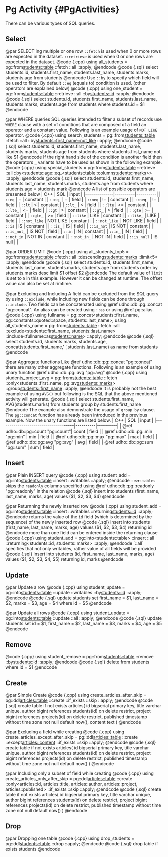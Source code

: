 Pg Activity {#PgActivities}
=====================

There can be various types of SQL queries.

Select
-------

@par SELECT'ing multiple or one row
`::fetch` is used when 0 or more rows are expected in the dataset.
`::retrieve` is used when 0 or one rows are expected in the dataset.
@code {.cpp}
using all_students = pg::from<students::table>
                       ::fetch
                       ::all
                       ::apply;
@endcode
@code {.sql}
select
    students.id,
    students.first_name,
    students.last_name,
    students.marks,
    students.age
from students
@endcode
Use `::by` to specify which field will be used to filter.
By default `::eq` (equals to) condition is used. (other operators are explained below)
@code {.cpp}
using one_student = pg::from<students::table>
                      ::retrieve
                      ::all
                      ::by<students::id>
                      ::apply;
@endcode
@code {.sql}
select
    students.id,
    students.first_name,
    students.last_name,
    students.marks,
    students.age
from students
    where
        students.id = $1
@endcode


@par WHERE queries
SQL queries intended to filter a subset of records use `WHERE` clause with a set of conditions that are composed
of a field an operator and a constant value. Following is an example usage of `NOT LIKE` operator.
@code {.cpp}
using search_students = pg::from<students::table>
                           ::fetch
                           ::all
                           ::by<students::first_name::not_like>
                           ::apply;
@endcode
@code {.sql}
select
    students.id,
    students.first_name,
    students.last_name,
    students.marks,
    students.age
from students
where
    students.first_name not like $1
@endcode
If the right hand side of the condition is another field then the operators `_` variants have to be used as shown in the following example.
@code {.cpp}
using special_students = pg::from<students::table>
                           ::retrieve
                           ::all
                           ::by<students::age::eq_<students::table::column<students::marks>>>
                           ::apply;
@endcode
@code {.sql}
select
    students.id,
    students.first_name,
    students.last_name,
    students.marks,
    students.age
from students
    where
        students.age = students.mark
@endcode
A list of possible operators are presented below
| C++          | SQL      | input    |
|--------------|----------|----------|
| `::eq`       | =        | constant |
| `::eq_`      | =        | field    |
| `::neq`      | !=       | constant |
| `::neq_`     | !=       | field    |
| `::lt`       | <        | constant |
| `::lt_`      | <        | field    |
| `::lte`      | <=       | constant |
| `::lte_`     | <=       | field    |
| `::gt`       | >        | constant |
| `::gt_`      | >        | field    |
| `::gte`      | >=       | constant |
| `::gte_`     | >=       | field    |
| `::like`     | LIKE     | constant |
| `::like_`    | LIKE     | field    |
| `::not_like` | NOT LIKE | constant |
| `::not_like_`| NOT LIKE | field    |
| `::is`       | IS       | constant |
| `::is_`      | IS       | field    |
| `::is_not`   | IS NOT   | constant |
| `::is_not_`  | IS NOT   | field    |
| `::in`       | IN       | constant |
| `::in_`      | IN       | field    |
| `::not_in`   | NOT IN   | constant |
| `::not_in_`  | NOT IN   | field    |
| `::is_null`  | IS null  |          |

@par ORDER LIMIT
@code {.cpp}
using all_students_top5 = pg::from<students::table>
                            ::fetch
                            ::all
                            ::descending<students::marks>
                            ::limit<5>
                            ::apply;
@endcode
@code {.sql}
select
    students.id,
    students.first_name,
    students.last_name,
    students.marks,
    students.age
from students
order by
    students.marks desc
limit $1 offset $2
@endcode
The default value of `limit` is set to `5` in this example. However it can be changed at runtime.
The offset value can also be set at rimtime.



@par Excluding and Including
A field can be excluded from the SQL query by using `::exclude`, while including new fields can be done through `::include`.
Two fields can be concatenated using @ref udho::db::pg::concat "pg::concat".
An alias can be created using `::as` or using @ref pg::alias.
@code {.cpp}
using fullname = pg::concat<students::first_name, pg::constants::quoted::space, students::last_name>;
using all_students_name = pg::from<students::table>
                            ::fetch
                            ::all
                            ::exclude<students::first_name, students::last_name>
                            ::include<fullname::as<students::name>>
                            ::apply;
@endcode
@code {.sql}
select
    students.id,
    students.marks,
    students.age,
    concat(students.first_name,' ',students.last_name) as name
from students
@endcode

@par Aggregate functions
Like @ref udho::db::pg::concat "pg::concat" there are many other aggregate functions. Following is an
example of using unary function @ref udho::db::pg::avg "pg::avg"
@code {.cpp}
using students_project_avg = pg::from<students::table>
                                ::fetch
                                ::only<students::first_name, pg::avg<students::marks>>
                                ::group<students::first_name>
                                ::apply;
@endcode
It is probably not the best example of using `AVG()` but following is the SQL that the above mentioned
activity will generate.
@code {.sql}
select
    students.first_name,
    AVG(students.marks)
from students
group by students.first_name
@endcode
The example also demonstrate the usage of `group by` clause.
The `pg::concat` function has already been introduced in the previous example. Now the unary functions are listed below.
| C++                                 | SQL      | input    |
|-------------------------------------|----------|----------|
| @ref udho::db::pg::count "pg::count"| count    | field    |
| @ref udho::db::pg::min "pg::min"    | min      | field    |
| @ref udho::db::pg::max "pg::max"    | max      | field    |
| @ref udho::db::pg::avg "pg::avg"    | avg      | field    |
| @ref udho::db::pg::sum "pg::sum"    | sum      | field    |


Insert
-------

@par Plain INSERT query
@code {.cpp}
using student_add = pg::into<students::table>
                        ::insert
                        ::writables
                        ::apply;
@endcode
`::writables` skips the `readonly` columns specified using @ref udho::db::pg::readonly "pg::readonly" in the relation
@code {.sql}
insert into students
    (first_name, last_name, marks, age)
values
    ($1, $2, $3, $4)
@endcode

@par Returnning the newly inserted row
@code {.cpp}
using student_add = pg::into<students::table>
                        ::insert
                        ::writables
                        ::returning<students::id>
                        ::apply;
@endcode
returns the value of the `id` field (which is determined by the sequence) of the newly inserted row
@code {.sql}
insert into students
    (first_name, last_name, marks, age)
values
    ($1, $2, $3, $4)
returning id
@endcode
more than one field can be entered inside the returning clause
@code {.cpp}
using student_add = pg::into<students::table>
                        ::insert
                        ::all
                        ::returning<students::id, students::marks>
                        ::apply;
@endcode
`::all` specifies that not only writables, rather value of all fields will be provided
@code {.sql}
insert into students
    (id, first_name, last_name, marks, age)
values
    ($1, $2, $3, $4, $5)
returning id, marks
@endcode

Update
-------

@par Update a row
@code {.cpp}
using student_update = pg::into<students::table>
                         ::update
                         ::writables
                         ::by<students::id>
                         ::apply;
@endcode
@code {.sql}
update students
set first_name = $1,
    last_name  = $2,
    marks      = $3,
    age        = $4
where id       = $5
@endcode

@par Update all rows
@code {.cpp}
using student_update = pg::into<students::table>
                         ::update
                         ::all
                         ::apply;
@endcode
@code {.sql}
update students
set id         = $1,
    first_name = $2,
    last_name  = $3,
    marks      = $4,
    age        = $5
@endcode

Remove
-------

@code {.cpp}
using student_remove = pg::from<students::table>
                         ::remove
                         ::by<students::id>
                         ::apply;
@endcode
@code {.sql}
delete from students where id = $1
@endcode

Create
--------

@par Simple Create
@code {.cpp}
using create_articles_after_skip = pg::ddl<articles::table>
                                     ::create
                                     ::if_exists
                                     ::skip
                                     ::apply;
@endcode
@code {.sql}
create table if not exists articles(
    id bigserial primary key,
    title varchar unique,
    author bigint references students(id) on delete restrict,
    project bigint references projects(id) on delete restrict,
    published timestamp without time zone not null default now(),
    content text
)
@endcode

@par Excluding a field while creating
@code {.cpp}
using create_articles_except_after_skip = pg::ddl<articles::table>
                                            ::create
                                            ::except<articles::content>
                                            ::if_exists
                                            ::skip
                                            ::apply;
@endcode
@code {.sql}
create table if not exists articles(
    id bigserial primary key,
    title varchar unique,
    author bigint references students(id) on delete restrict,
    project bigint references projects(id) on delete restrict,
    published timestamp without time zone not null default now()
)
@endcode

@par Including only a subset of field while creating
@code {.cpp}
using create_articles_only_after_skip = pg::ddl<articles::table>
                                          ::create
                                          ::only<articles::id, articles::title, articles::author, articles::project, articles::published>
                                          ::if_exists
                                          ::skip
                                          ::apply;
@endcode
@code {.sql}
create table if not exists articles(
    id bigserial primary key,
    title varchar unique,
    author bigint references students(id) on delete restrict,
    project bigint references projects(id) on delete restrict,
    published timestamp without time zone not null default now()
)
@endcode

Drop
-----

@par Dropping one table
@code {.cpp}
using drop_students = pg::ddl<students::table>
                        ::drop
                        ::apply;
@endcode
@code {.sql}
drop table if exists students
@endcode
